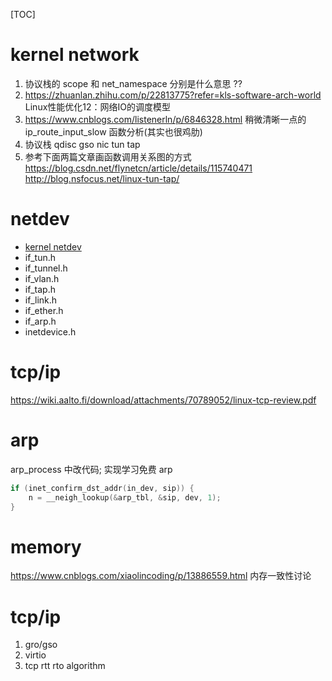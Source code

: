 [TOC]
# kernel network
1. 协议栈的 scope 和 net_namespace 分别是什么意思 ??
2. https://zhuanlan.zhihu.com/p/22813775?refer=kls-software-arch-world  Linux性能优化12：网络IO的调度模型
3. https://www.cnblogs.com/listenerln/p/6846328.html
   稍微清晰一点的 ip_route_input_slow 函数分析(其实也很鸡肋)
4. 协议栈 qdisc gso nic tun tap
5. 参考下面两篇文章画函数调用关系图的方式
   https://blog.csdn.net/flynetcn/article/details/115740471
   http://blog.nsfocus.net/linux-tun-tap/

# netdev
- [kernel netdev](https://netdevconf.info/0x16/submit-proposal.html)
- if_tun.h
- if_tunnel.h
- if_vlan.h
- if_tap.h
- if_link.h
- if_ether.h
- if_arp.h
- inetdevice.h

# tcp/ip
https://wiki.aalto.fi/download/attachments/70789052/linux-tcp-review.pdf

# arp
arp_process 中改代码; 实现学习免费 arp
```c++
if (inet_confirm_dst_addr(in_dev, sip)) {
    n = __neigh_lookup(&arp_tbl, &sip, dev, 1);
}
```

# memory
https://www.cnblogs.com/xiaolincoding/p/13886559.html 内存一致性讨论

# tcp/ip
1. gro/gso
2. virtio
3. tcp rtt rto algorithm
